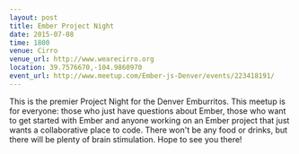 ```yaml
---
layout: post
title: Ember Project Night
date: 2015-07-08
time: 1800
venue: Cirro
venue_url: http://www.wearecirro.org
location: 39.7576670,-104.9860970
event_url: http://www.meetup.com/Ember-js-Denver/events/223418191/
---
```

This is the premier Project Night for the Denver Emburritos. This meetup is for everyone: those who just have questions about Ember, those who want to get started with Ember and anyone working on an Ember project that just wants a collaborative place to code. There won't be any food or drinks, but there will be plenty of brain stimulation. Hope to see you there!
